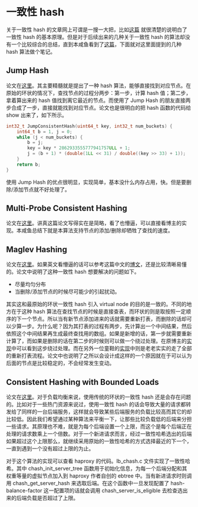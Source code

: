 # 一致性 hash

关于一致性 hash 的文章网上可谓是一搜一大把，比如[这篇](https://www.jianshu.com/p/05b3b12c111a) 就很清楚的说明白了一致性 hash 的基本原理。但是对于后续出来的几种关于一致性 hash 的算法却没有一个比较综合的总结，直到本咸鱼看到了[这篇](https://medium.com/@dgryski/consistent-hashing-algorithmic-tradeoffs-ef6b8e2fcae8)，下面就对这里面提到的几种 hash 算法做个笔记。

## Jump Hash

论文在[这里](https://arxiv.org/abs/1406.2294)。其主要精髓就是提出了一种 hash 算法，能够直接找到对应节点。在原始的环状的情况下，查找节点的过程分两步：第一步，计算 hash 值；第二步，拿着算出来的 hash 值找到离它最近的节点。而使用了 Jump Hash 的朋友直接两步合成了一步，直接就能找到对应节点。论文也是很明白的把 hash 函数的代码给 show 出来了，如下所示。

```C++
int32_t JumpConsistentHash(uint64_t key, int32_t num_buckets) {
    int64_t b = ­1, j = 0;
    while (j < num_buckets) {
        b = j;
        key = key * 2862933555777941757ULL + 1;
        j = (b + 1) * (double(1LL << 31) / double((key >> 33) + 1)); 
    }
    return b; 
}
```

使用 Jump Hash 的优点很明显，实现简单，基本没什么内存占用，快。但是要删除/添加节点就不好处理了。

## Multi-Probe Consistent Hashing

论文在[这里](https://arxiv.org/abs/1505.00062)。讲真这篇论文写得实在是简略，看了也懵逼，可以直接看博主的实现。本咸鱼总结下就是本算法支持节点的添加/删除却牺牲了查找的速度。

## Maglev Hashing

论文在[这里](http://research.google.com/pubs/pub44824.html)。如果英文看懵逼的话可以参考这篇中文的[博文](http://www.evanlin.com/maglev/)，还是比较清晰易懂的。论文中说明了这种一致性 hash 想要解决的问题如下。

- 尽量均匀分布
- 当删除/添加节点的时候尽可能少的引起扰动。

其实这和最原始的环状一致性 hash 引入 virtual node 的目的是一致的。不同的地方在于这种 hash 算法在查找节点的时候是直接查表，而环状的则是取按照一定顺序的下一个节点。所以当有新节点添加进来的话就需要重新打表，而删除的话却可以少算一步。为什么呢？因为其打表的过程有两步，先计算出一个中间结果，然后依照这个中间结果再生成最终查找用的数组。如果是新增的话，第一步就需要重新计算了，而如果是删除的话在第二步的时候则可以做一个绕过处理。在原博主的[实现](https://github.com/dgryski/go-maglev)中可以看到这步绕过处理。而在另外一位童鞋的[实现](https://github.com/kkdai/maglev)中则是老老实实的走了全部的重新打表流程。论文中也说明了之所以会设计成这样的一个原因就在于可以认为后面的节点是比较稳定的，不会经常发生变动。

## Consistent Hashing with Bounded Loads

论文在[这里](https://arxiv.org/abs/1608.01350)。对于负载均衡来说，使用传统的环状的一致性 hash 还是会存在问题的。比如对于一些热门资源来说过，使用一致性 hash 的话会导致大量的请求都转发给了同样的一台后端服务，这样就会导致某些后端服务的负载比较高而其它的却比较低。因此我们希望通过某种算法来平衡一下，让那些比较负载低的后端来分担一些请求。其原理也不难，就是为每个后端设置一个上限，而这个是每个后端正在处理的请求数乘上一个倍数。对于一个新进请求而言，经过一致性哈希选出的后端如果超过这个上限那么，就继续采用原始的一致性哈希的方式选择最近的下一个，一直到遇到一个没有超过上限的为止。

对于这个算法的实现可以查看 haproxy 的代码。lb_chash.c 文件实现了一致性哈希。其中 chash_init_server_tree 函数用于初始化信息，为每一个后端分配和其权重等量的虚拟节点加入到 haproxy 作者自创的 ebtree 中。当有新进请求时则调用 chash_get_server_hash 来选取后端。在这个函数中一旦发现配置了 hash-balance-factor 这一配置项的话就会调用 chash_server_is_eligible 去检查选出来的后端负载是否超过了上限。



